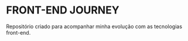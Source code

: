 # FRONT-END JOURNEY
Repositório criado para acompanhar minha evolução com as tecnologias front-end.
